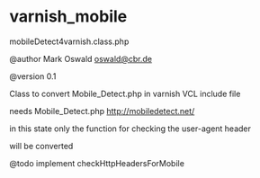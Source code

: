 varnish_mobile
==============


mobileDetect4varnish.class.php

@author Mark Oswald <oswald@cbr.de>

@version 0.1


Class to convert Mobile_Detect.php in varnish VCL include file

needs Mobile_Detect.php http://mobiledetect.net/

in this state only the function for checking the user-agent header

will be converted


@todo implement checkHttpHeadersForMobile
